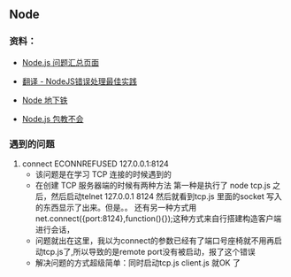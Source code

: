 ## Node

### 资料：

* [Node.js 问题汇总页面](http://wwsun.github.io/posts/nodejs-interview-questions.html)

* [翻译 - NodeJS错误处理最佳实践](http://www.ituring.com.cn/article/199288)

* [Node 地下铁](http://taobaofed.org/tags/Node%E5%9C%B0%E4%B8%8B%E9%93%81/)

* [Node.js 包教不会](https://github.com/alsotang/node-lessons/)


### 遇到的问题

1. connect ECONNREFUSED 127.0.0.1:8124
	* 该问题是在学习 TCP 连接的时候遇到的
	* 在创建 TCP 服务器端的时候有两种方法 第一种是执行了 node tcp.js 之后，然后启动telnet 127.0.0.1 8124 然后就看到tcp.js 里面的socket 写入的东西显示了出来。但是。。 还有另一种方式用 net.connect({port:8124},function(){});这种方式来自行搭建构造客户端进行会话，
	* 问题就出在这里，我以为connect的参数已经有了端口号座椅就不用再启动tcp.js了,所以导致的是remote port没有被启动，报了这个错误
	* 解决问题的方式超级简单：同时启动tcp.js client.js 就OK 了


		
	







